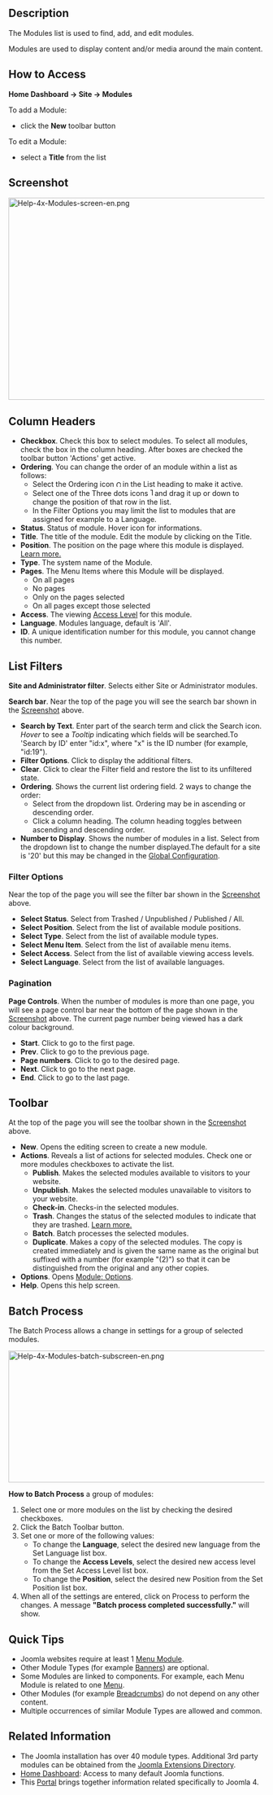 <!-- Filename: Help4.x:Modules / Display title: Modules -->

## Description

The Modules list is used to find, add, and edit modules.

Modules are used to display content and/or media around the main
content.

## How to Access

**Home Dashboard **→** Site **→** Modules**

To add a Module:

- click the **New** toolbar button

To edit a Module:

- select a **Title** from the list

## Screenshot

<img
src="https://docs.joomla.org/images/thumb/b/b6/Help-4x-Modules-screen-en.png/800px-Help-4x-Modules-screen-en.png"
decoding="async"
srcset="https://docs.joomla.org/images/thumb/b/b6/Help-4x-Modules-screen-en.png/1200px-Help-4x-Modules-screen-en.png 1.5x, https://docs.joomla.org/images/thumb/b/b6/Help-4x-Modules-screen-en.png/1600px-Help-4x-Modules-screen-en.png 2x"
data-file-width="2880" data-file-height="1430" width="800" height="397"
alt="Help-4x-Modules-screen-en.png" />

## Column Headers

- **Checkbox**. Check this box to select modules. To select all modules,
  check the box in the column heading. After boxes are checked the
  toolbar button 'Actions' get active.
- **Ordering**. You can change the order of an module within a list as
  follows:
  - Select the Ordering icon <img
    src="https://docs.joomla.org/images/thumb/7/79/Help-4x-Ordering-colheader-icon.png/9px-Help-4x-Ordering-colheader-icon.png"
    decoding="async"
    srcset="https://docs.joomla.org/images/thumb/7/79/Help-4x-Ordering-colheader-icon.png/14px-Help-4x-Ordering-colheader-icon.png 1.5x, https://docs.joomla.org/images/7/79/Help-4x-Ordering-colheader-icon.png 2x"
    data-file-width="18" data-file-height="23" width="9" height="12"
    alt="Ordering icon" /> in the List heading to make it active.
  - Select one of the Three dots icons <img
    src="https://docs.joomla.org/images/thumb/a/a0/Help-4x-Ordering-colheader-grab-bar-icon.png/5px-Help-4x-Ordering-colheader-grab-bar-icon.png"
    decoding="async"
    srcset="https://docs.joomla.org/images/thumb/a/a0/Help-4x-Ordering-colheader-grab-bar-icon.png/8px-Help-4x-Ordering-colheader-grab-bar-icon.png 1.5x, https://docs.joomla.org/images/a/a0/Help-4x-Ordering-colheader-grab-bar-icon.png 2x"
    data-file-width="9" data-file-height="27" width="5" height="15"
    alt="Three dots icon" /> and drag it up or down to change the
    position of that row in the list.
  - In the Filter Options you may limit the list to modules that are
    assigned for example to a Language.
- **Status**. Status of module. Hover icon for informations.
- **Title**. The title of the module. Edit the module by clicking on the
  Title.
- **Position**. The position on the page where this module is displayed.
  [Learn
  more.](https://docs.joomla.org/J4.x:How_to_Show_a_Calendar_Month_List_of_Archived_Articles_Using_a_Module/en "J4.x:How to Show a Calendar Month List of Archived Articles Using a Module/en")
- **Type**. The system name of the Module.
- **Pages**. The Menu Items where this Module will be displayed.
  - On all pages
  - No pages
  - Only on the pages selected
  - On all pages except those selected
- **Access**. The viewing [Access
  Level](https://docs.joomla.org/Help4.x:Users:_Viewing_Access_Levels/en "Help4.x:Users: Viewing Access Levels/en")
  for this module.
- **Language**. Modules language, default is 'All'.
- **ID**. A unique identification number for this module, you cannot
  change this number.

## List Filters

**Site and Administrator filter**. Selects either Site or Administrator
modules.

**Search bar**. Near the top of the page you will see the search bar
shown in the [Screenshot](#screenshot) above.

- **Search by Text**. Enter part of the search term and click the Search
  icon. *Hover* to see a *Tooltip* indicating which fields will be
  searched.To 'Search by ID' enter "id:x", where "x" is the ID number
  (for example, "id:19").
- **Filter Options**. Click to display the additional filters.
- **Clear**. Click to clear the Filter field and restore the list to its
  unfiltered state.
- **Ordering**. Shows the current list ordering field. 2 ways to change
  the order:
  - Select from the dropdown list. Ordering may be in ascending or
    descending order.
  - Click a column heading. The column heading toggles between ascending
    and descending order.
- **Number to Display**. Shows the number of modules in a list. Select
  from the dropdown list to change the number displayed.The default for
  a site is '20' but this may be changed in the [Global
  Configuration](https://docs.joomla.org/Help4.x:Site_Global_Configuration/en#defaultlistlimit "Help4.x:Site Global Configuration/en").

### Filter Options

Near the top of the page you will see the filter bar shown in the
[Screenshot](#screenshot) above.

- **Select Status**. Select from Trashed / Unpublished / Published /
  All.
- **Select Position**. Select from the list of available module
  positions.
- **Select Type**. Select from the list of available module types.
- **Select Menu Item**. Select from the list of available menu items.
- **Select Access**. Select from the list of available viewing access
  levels.
- **Select Language**. Select from the list of available languages.

### Pagination

**Page Controls**. When the number of modules is more than one page, you
will see a page control bar near the bottom of the page shown in the
[Screenshot](#screenshot) above. The current page number being viewed
has a dark colour background.

- **Start**. Click to go to the first page.
- **Prev**. Click to go to the previous page.
- **Page numbers**. Click to go to the desired page.
- **Next**. Click to go to the next page.
- **End**. Click to go to the last page.

## Toolbar

At the top of the page you will see the toolbar shown in the
[Screenshot](#screenshot) above.

- **New**. Opens the editing screen to create a new module.
- **Actions**. Reveals a list of actions for selected modules. Check one
  or more modules checkboxes to activate the list.
  - **Publish**. Makes the selected modules available to visitors to
    your website.
  - **Unpublish**. Makes the selected modules unavailable to visitors to
    your website.
  - **Check-in**. Checks-in the selected modules.
  - **Trash**. Changes the status of the selected modules to indicate
    that they are trashed. [Learn
    more.](https://docs.joomla.org/J4.x:Deleting_an_Article/en "J4.x:Deleting an Article/en")
  - **Batch**. Batch processes the selected modules.
  - **Duplicate**. Makes a copy of the selected modules. The copy is
    created immediately and is given the same name as the original but
    suffixed with a number (for example "(2)") so that it can be
    distinguished from the original and any other copies.
- **Options**. Opens [Module:
  Options](https://docs.joomla.org/Help4.x:Modules:_Options/en "Help4.x:Modules: Options/en").
- **Help**. Opens this help screen.

## Batch Process

The Batch Process allows a change in settings for a group of selected
modules.

<img
src="https://docs.joomla.org/images/thumb/1/1e/Help-4x-Modules-batch-subscreen-en.png/600px-Help-4x-Modules-batch-subscreen-en.png"
decoding="async"
srcset="https://docs.joomla.org/images/thumb/1/1e/Help-4x-Modules-batch-subscreen-en.png/900px-Help-4x-Modules-batch-subscreen-en.png 1.5x, https://docs.joomla.org/images/thumb/1/1e/Help-4x-Modules-batch-subscreen-en.png/1200px-Help-4x-Modules-batch-subscreen-en.png 2x"
data-file-width="1598" data-file-height="691" width="600" height="259"
alt="Help-4x-Modules-batch-subscreen-en.png" />

**How to Batch Process** a group of modules:

1.  Select one or more modules on the list by checking the desired
    checkboxes.
2.  Click the Batch Toolbar button.
3.  Set one or more of the following values:
    - To change the **Language**, select the desired new language from
      the Set Language list box.
    - To change the **Access Levels**, select the desired new access
      level from the Set Access Level list box.
    - To change the **Position**, select the desired new Position from
      the Set Position list box.
4.  When all of the settings are entered, click on Process to perform
    the changes. A message **"Batch process completed successfully."**
    will show.

## Quick Tips

- Joomla websites require at least 1 [Menu
  Module](https://docs.joomla.org/Help4.x:Site_Modules:_Menu/en "Help4.x:Site Modules: Menu/en").
- Other Module Types (for example
  [Banners](https://docs.joomla.org/Help4.x:Site_Modules:_Banners/en "Help4.x:Site Modules: Banners/en"))
  are optional.
- Some Modules are linked to components. For example, each Menu Module
  is related to one
  [Menu](https://docs.joomla.org/Help4.x:Menus/en "Help4.x:Menus/en").
- Other Modules (for example
  [Breadcrumbs](https://docs.joomla.org/Help4.x:Site_Modules:_Breadcrumbs/en "Help4.x:Site Modules: Breadcrumbs/en"))
  do not depend on any other content.
- Multiple occurrences of similar Module Types are allowed and common.

## Related Information

- The Joomla installation has over 40 module types. Additional 3rd party
  modules can be obtained from the
  <a href="http://extensions.joomla.org/" class="external text"
  target="_blank" rel="noreferrer noopener">Joomla Extensions
  Directory</a>.
- [Home
  Dashboard](https://docs.joomla.org/Help4.x:Home_Dashboard/en "Help4.x:Home Dashboard/en"):
  Access to many default Joomla functions.
- This
  [Portal](https://docs.joomla.org/Portal:Joomla_4/en "Portal:Joomla 4/en")
  brings together information related specifically to Joomla 4.

